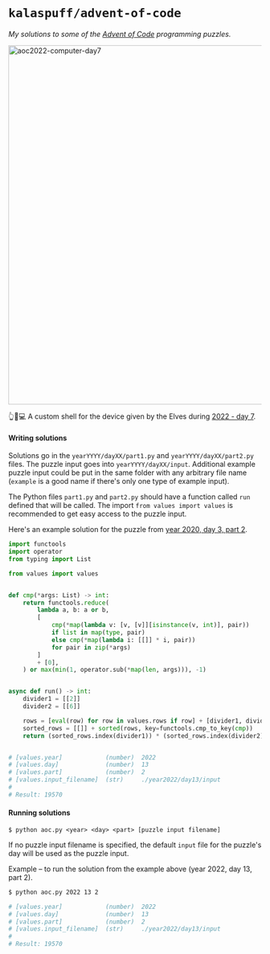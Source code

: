 # `kalaspuff/advent-of-code`

*My solutions to some of the [Advent of Code](https://adventofcode.com/) programming puzzles.*

<img width="715" alt="aoc2022-computer-day7" src="https://user-images.githubusercontent.com/89139/207301060-74bdb4d2-c081-4a10-a38c-81ed8eaa79d1.png">

👆🧝💻 A custom shell for the device given by the Elves during [2022 - day 7](https://adventofcode.com/2022/day/7).

#### Writing solutions

Solutions go in the `yearYYYY/dayXX/part1.py` and `yearYYYY/dayXX/part2.py` files. The puzzle input goes into `yearYYYY/dayXX/input`. Additional example puzzle input could be put in the same folder with any arbitrary file name (`example` is a good name if there's only one type of example input).

The Python files `part1.py` and `part2.py` should have a function called `run` defined that will be called. The import `from values import values` is recommended to get easy access to the puzzle input.

Here's an example solution for the puzzle from [year 2020, day 3, part 2](https://adventofcode.com/2022/day/13).

```python
import functools
import operator
from typing import List

from values import values


def cmp(*args: List) -> int:
    return functools.reduce(
        lambda a, b: a or b,
        [
            cmp(*map(lambda v: [v, [v]][isinstance(v, int)], pair))
            if list in map(type, pair)
            else cmp(*map(lambda i: [[]] * i, pair))
            for pair in zip(*args)
        ]
        + [0],
    ) or max(min(1, operator.sub(*map(len, args))), -1)


async def run() -> int:
    divider1 = [[2]]
    divider2 = [[6]]

    rows = [eval(row) for row in values.rows if row] + [divider1, divider2]
    sorted_rows = [[]] + sorted(rows, key=functools.cmp_to_key(cmp))
    return (sorted_rows.index(divider1)) * (sorted_rows.index(divider2))


# [values.year]            (number)  2022
# [values.day]             (number)  13
# [values.part]            (number)  2
# [values.input_filename]  (str)     ./year2022/day13/input
#
# Result: 19570
```


#### Running solutions

```
$ python aoc.py <year> <day> <part> [puzzle input filename]
```

If no puzzle input filename is specified, the default `input` file for the puzzle's day will be used as the puzzle input.

Example – to run the solution from the example above (year 2022, day 13, part 2).

```bash
$ python aoc.py 2022 13 2

# [values.year]            (number)  2022
# [values.day]             (number)  13
# [values.part]            (number)  2
# [values.input_filename]  (str)     ./year2022/day13/input
#
# Result: 19570
```
